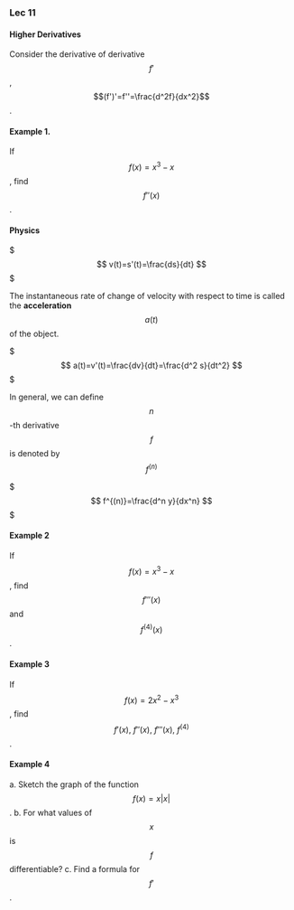 ### Lec 11

#### Higher Derivatives

Consider the derivative of derivative $$f'$$, $$(f')'=f''=\frac{d^2f}{dx^2}$$.

#### Example 1.

If $$f(x)=x^3-x$$, find $$f''(x)$$.

#### Physics

$$$
v(t)=s'(t)=\frac{ds}{dt}
$$$

The instantaneous rate of change of velocity with respect to time is called the **acceleration** $$a(t)$$ of the object.

$$$
a(t)=v'(t)=\frac{dv}{dt}=\frac{d^2 s}{dt^2}
$$$

In general, we can define $$n$$-th derivative $$f$$ is denoted by $$f^{(n)}$$

$$$
f^{(n)}=\frac{d^n y}{dx^n}
$$$

#### Example 2
If $$f(x)=x^3-x$$, find $$f'''(x)$$ and $$f^{(4)}(x)$$.


#### Example 3
If $$f(x)=2x^2-x^3$$, find $$f'(x),~f''(x),~f'''(x),~f^{(4)}$$.

#### Example 4
a. Sketch the graph of the function $$f(x)=x|x|$$.
b. For what values of $$x$$ is $$f$$ differentiable?
c. Find a formula for $$f'$$.
